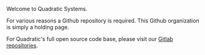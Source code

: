Welcome to Quadratic Systems.

For various reasons a Github repository is required. This Github organization is simply a holding page.

For Quadratic's full open source code base, please visit our [Gitlab repositories](https://gitlab.com/quadratic-systems/). 
